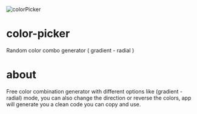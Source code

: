 ![colorPicker](https://user-images.githubusercontent.com/86018280/233838133-59fbfad0-bac6-447c-b647-34ac703f7b01.png)


# color-picker
Random color combo generator ( gradient - radial ) 

# about
Free color combination generator with different options like (gradient - radial) mode, you can also change the direction or reverse the colors, app will generate you a clean code you can copy and use.
